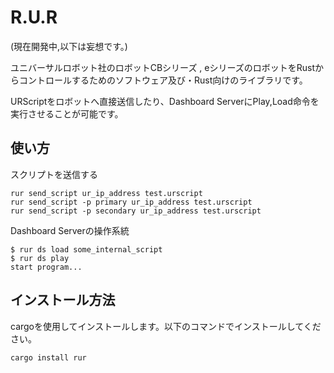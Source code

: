 # R.U.R

(現在開発中,以下は妄想です。)

ユニバーサルロボット社のロボットCBシリーズ , eシリーズのロボットをRustからコントロールするためのソフトウェア及び・Rust向けのライブラリです。

URScriptをロボットへ直接送信したり、Dashboard ServerにPlay,Load命令を実行させることが可能です。

## 使い方

スクリプトを送信する

```shell
rur send_script ur_ip_address test.urscript
rur send_script -p primary ur_ip_address test.urscript
rur send_script -p secondary ur_ip_address test.urscript
```

Dashboard Serverの操作系統

```shell
$ rur ds load some_internal_script
$ rur ds play
start program...
```

## インストール方法

cargoを使用してインストールします。以下のコマンドでインストールしてください。

```shell
cargo install rur
```
